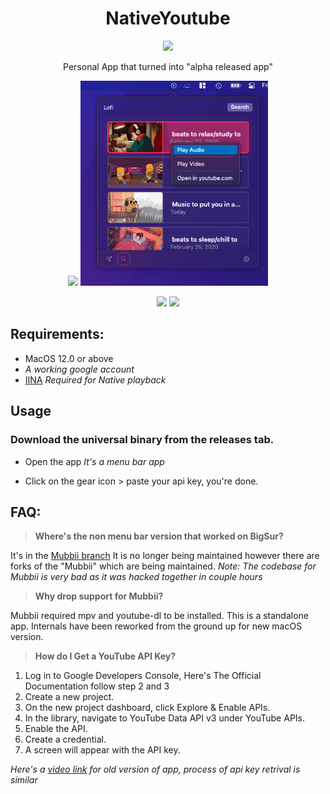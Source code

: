 
<div align="center">
  <h1>NativeYoutube</h1>
      <img src="https://user-images.githubusercontent.com/43297314/140234524-4b128551-8f1b-45b5-b61a-8394cca49388.png" width="200px">
  
Personal App that turned into "alpha released app"

  <img src="https://user-images.githubusercontent.com/43297314/140234639-3f9b8621-708f-41e2-9a3f-8ce8136e88e9.png" width='305px'> <img src="https://raw.githubusercontent.com/Aayush9029/Native-Youtube/main/ReadmeAssets/lofi.png" width='300px'>

<img src="https://user-images.githubusercontent.com/43297314/143127910-087e9e0e-06ca-4206-9128-5f161082a7d6.png" width='330px'> <img src="https://user-images.githubusercontent.com/43297314/143129862-3971e82e-2d4c-4546-964a-05cd0f0baa28.png" width='300px'>

</div>


## Requirements:
- MacOS 12.0 or above
- *A working google account*
- [IINA](https://iina.io) *Required for Native playback*

## Usage
### Download the universal binary from the releases tab.
- Open the app *It's a menu bar app*

- Click on the gear icon > paste your api key, you're done.

## FAQ:

> **Where's the non menu bar version that worked on BigSur?**

It's in the [Mubbii branch](https://github.com/Aayush9029/Native-Youtube/tree/Mubbii)
It is no longer being maintained however there are forks of the "Mubbii" which are being maintained.
*Note: The codebase for Mubbii is very bad as it was hacked together in couple hours*

> **Why drop support for Mubbii?**

Mubbii required mpv and youtube-dl to be installed. This is a standalone app. Internals have been reworked from the ground up for new macOS version.

> **How do I Get a YouTube API Key?**
1. Log in to Google Developers Console, Here's The Official Documentation follow step 2 and 3
2. Create a new project.
3. On the new project dashboard, click Explore & Enable APIs.
4. In the library, navigate to YouTube Data API v3 under YouTube APIs.
5. Enable the API.
6. Create a credential.
7. A screen will appear with the API key.

*Here's a [video link](https://www.youtube.com/watch?v=WrFPERZb7uw) for old version of app, process of api key retrival is similar*
